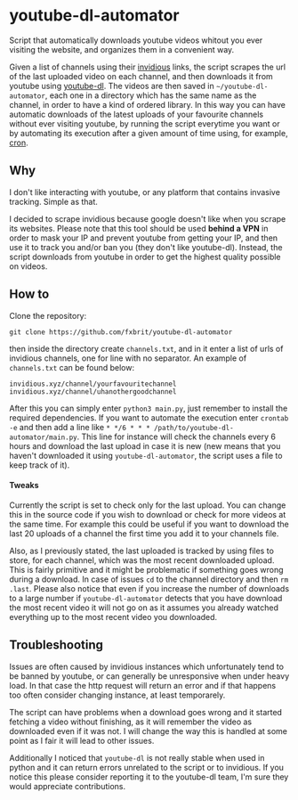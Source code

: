 # youtube-dl-automator
Script that automatically downloads youtube videos whitout you ever visiting the website, and organizes them in a convenient way.

Given a list of channels using their [invidious](https://redirect.invidious.io/) links, the script scrapes the url of the last uploaded video on each channel, and then downloads it from youtube using [youtube-dl](https://youtube-dl.org/). The videos are then saved in `~/youtube-dl-automator`, each one in a directory which has the same name as the channel, in order to have a kind of ordered library. In this way you can have automatic downloads of the latest uploads of your favourite channels without ever visiting youtube, by running the script everytime you want or by automating its execution after a given amount of time using, for example, [cron](https://man7.org/linux/man-pages/man5/crontab.5.html). 

## Why
I don't like interacting with youtube, or any platform that contains invasive tracking. Simple as that.

I decided to scrape invidious because google doesn't like when you scrape its websites. Please note that this tool should be used **behind a VPN** in order to mask your IP and prevent youtube from getting your IP, and then use it to track you and/or ban you (they don't like youtube-dl).
Instead, the script downloads from youtube in order to get the highest quality possible on videos.

## How to
Clone the repository:
```
git clone https://github.com/fxbrit/youtube-dl-automator
```
then inside the directory create `channels.txt`, and in it enter a list of urls of invidious channels, one for line with no separator. An example of `channels.txt` can be found below:
```
invidious.xyz/channel/yourfavouritechannel
invidious.xyz/channel/uhanothergoodchannel
```

After this you can simply enter `python3 main.py`, just remember to install the required dependencies.
If you want to automate the execution enter `crontab -e` and then add a line like `* */6 * * * /path/to/youtube-dl-automator/main.py`. This line for instance will check the channels every 6 hours and download the last upload in case it is new (new means that you haven't downloaded it using `youtube-dl-automator`, the script uses a file to keep track of it).

#### Tweaks
Currently the script is set to check only for the last upload. You can change this in the source code if you wish to download or check for more videos at the same time. For example this could be useful if you want to download the last 20 uploads of a channel the first time you add it to your channels file.

Also, as I previously stated, the last uploaded is tracked by using files to store, for each channel, which was the most recent downloaded upload. This is fairly primitive and it might be problematic if something goes wrong during a download. In case of issues `cd` to the channel directory and then `rm .last`.
Please also notice that even if you increase the number of downloads to a large number if `youtube-dl-automator` detects that you have download the most recent video it will not go on as it assumes you already watched everything up to the most recent video you downloaded.

## Troubleshooting
Issues are often caused by invidious instances which unfortunately tend to be banned by youtube, or can generally be unresponsive when under heavy load. In that case the http request will return an error and if that happens too often consider changing instance, at least temporarely.

The script can have problems when a download goes wrong and it started fetching a video without finishing, as it will remember the video as downloaded even if it was not. I will change the way this is handled at some point as I fair it will lead to other issues.

Additionally I noticed that `youtube-dl` is not really stable when used in python and it can return errors unrelated to the script or to invidious. If you notice this please consider reporting it to the youtube-dl team, I'm sure they would appreciate contributions.